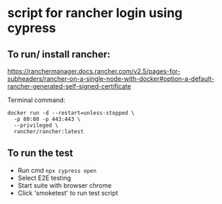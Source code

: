 # script for rancher login using cypress


## To run/ install rancher:
https://ranchermanager.docs.rancher.com/v2.5/pages-for-subheaders/rancher-on-a-single-node-with-docker#option-a-default-rancher-generated-self-signed-certificate

Terminal command:
```
docker run -d --restart=unless-stopped \
  -p 80:80 -p 443:443 \
  --privileged \
  rancher/rancher:latest
```

## To run the test
* Run cmd ```npx cypress open```
* Select E2E testing
* Start suite with browser chrome
* Click 'smoketest' to run test script